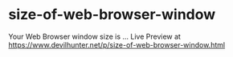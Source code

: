 # size-of-web-browser-window
Your Web Browser window size is  ... Live Preview at https://www.devilhunter.net/p/size-of-web-browser-window.html
